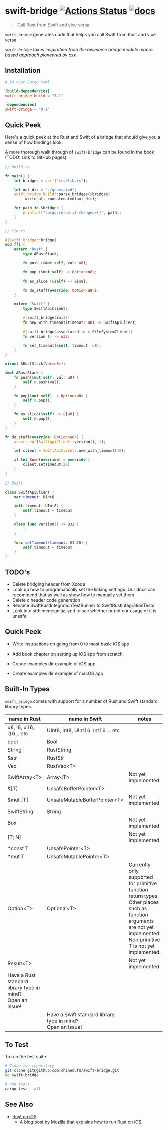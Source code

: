 # swift-bridge [![Actions Status](https://github.com/chinedufn/swift-bridge/workflows/test/badge.svg)](https://github.com/chinedufn/swift-bridge/actions) [![docs](https://docs.rs/swift-bridge/badge.svg)](https://docs.rs/swift-bridge)

> Call Rust from Swift and vice versa. 

`swift-bridge` generates code that helps you call Swift from Rust and vice versa.

_`swift-bridge` takes inspiration from the awesome bridge module macro based approach pioneered by [cxx](https://github.com/dtolnay/cxx)._

## Installation

```toml
# In your Cargo.toml

[build-dependencies]
swift-bridge-build = "0.1"

[dependencies]
swift-bridge = "0.1"
```



## Quick Peek

Here's a quick peek at the Rust and Swift of a bridge that should give you a sense of how bindings look.

A more thorough walk through of `swift-bridge` can be found in the book (TODO: Link to GitHub pages).

```rust
// build.rs

fn main() {
    let bridges = vec!["src/lib.rs"];

    let out_dir = "./generated";
    swift_bridge_build::parse_bridges(&bridges)
        .write_all_concatenated(out_dir);

    for path in &bridges {
        println!("cargo:rerun-if-changed={}", path);
    }
}
```

```rust
// lib.rs

#[swift_bridge::bridge]
mod ffi {
    extern "Rust" {
        type ARustStack;

        fn push (&mut self, val: u8);

        fn pop (&mut self) -> Option<u8>;
      
        fn as_slice (&self) -> &[u8];

        fn do_stuff(override: Option<u8>);
    }

    extern "Swift" {
        type SwiftApiClient;

        #[swift_bridge(init)]
        fn new_with_timeout(timeout: u8) -> SwiftApiClient;

        #[swift_bridge(associated_to = FileSystemClient)]
        fn version () -> u32;

        fn set_timeout(&self, timeout: u8);
    }
}

struct ARustStack(Vec<u8>);

impl ARustStack {
	fn push(&mut self, val: u8) {
	    self.0.push(val);
	}

	fn pop(&mut self) -> Option<u8> {
	    self.0.pop();
	}

	fn as_slice(&self) -> &[u8] {
	    self.0.pop();
	}
}

fn do_stuff(override: Option<u8>) {
    assert_eq!(SwiftApiClient::version(), 1);

    let client = SwiftApiClient::new_with_timeout(10);

	if let Some(override) = override {
        client.setTimeout(20)
	}
}
```

```swift
// Swift

class SwiftApiClient {
    var timeout: UInt8

	init(timeout: UInt8) {
        self.timeout = timeout
    }

	class func version() -> u32 {
	    1
	}

	func setTimeout(timeout: UInt8) {
	    self.timeout = timeout
	}
}
```

## TODO's

- Delete bridging header from Xcode
- Look up how to programatically set the linking settings.
  Our docs can recommend that as well as show how to manually set them
- Delete c header code generation
- Rename SwiftRustIntegrationTestRunner to SwiftRustIntegrationTests
- Look into std::mem::unitialized to see whether or not our usage of it is unsafe

## Quick Peek


- Write instructions on going from 0 to most basic iOS app

- Add book chapter on setting up iOS app from scratch

- Create examples dir example of iOS app
- Create examples dir example of macOS app

## Built-In Types

`swift_bridge` comes with support for a number of Rust and Swift standard library types.

| name in Rust                                                    | name in Swift                                                    | notes                                                                                                                                                                               |
| ---                                                             | ---                                                              | ---                                                                                                                                                                                 |
| u8, i8, u16, i16... etc                                         | UInt8, Int8, UInt16, Int16 ... etc                               |                                                                                                                                                                                     |
| bool                                                            | Bool                                                             |                                                                                                                                                                                     |
| String                                                          | RustString                                                       |                                                                                                                                                                                     |
| &str                                                            | RustStr                                                          |                                                                                                                                                                                     |
| Vec<T>                                                          | RustVec\<T>                                                      |                                                                                                                                                                                     |
| SwiftArray\<T>                                                  | Array\<T>                                                        | Not yet implemented                                                                                                                                                                 |
| &[T]                                                            | UnsafeBufferPointer\<T>                                          |                                                                                                                                                                                     |
| &mut [T]                                                        | UnsafeMutableBufferPointer\<T>                                   | Not yet implemented                                                                                                                                                                 |
| SwiftString                                                     | String                                                           |                                                                                                                                                                                     |
| Box<T>                                                          |                                                                  | Not yet implemented                                                                                                                                                                 |
| [T; N]                                                          |                                                                  | Not yet implemented                                                                                                                                                                 |
| *const T                                                        | UnsafePointer\<T>                                                |                                                                                                                                                                                     |
| *mut T                                                          | UnsafeMutablePointer\<T>                                         |                                                                                                                                                                                     |
| Option\<T>                                                      | Optional\<T>                                                     | Currently only supported for primitive function return types.<br /> Other places such as function arguments are  not yet implemented.<br /> Non primitive T is not yet implemented. |
| Result\<T>                                                      |                                                                  | Not yet implemented                                                                                                                                                                 |
| Have a Rust standard library type in mind?<br /> Open an issue! |                                                                  |                                                                                                                                                                                     |
|                                                                 | Have a Swift standard library type in mind?<br /> Open an issue! |                                                                                                                                                                                     |

## To Test

To run the test suite.

```sh
# Clone the repository
git clone git@github.com:chinedufn/swift-bridge.git
cd swift-bridge

# Run tests
cargo test --all
```

## See Also

- [Rust on iOS](https://mozilla.github.io/firefox-browser-architecture/experiments/2017-09-06-rust-on-ios.html)
  - A blog post by Mozilla that explains how to run Rust on iOS.
